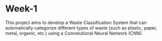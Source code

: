 # Week-1
This project aims to develop a Waste Classification System that can automatically categorize different types of waste (such as plastic, paper, metal, organic, etc.) using a Convolutional Neural Network (CNN). 
